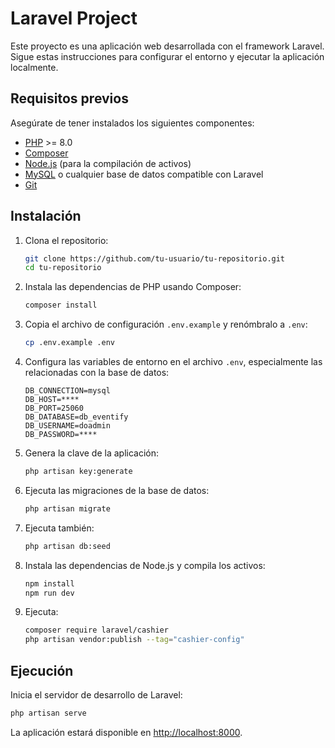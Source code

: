 # Laravel Project

Este proyecto es una aplicación web desarrollada con el framework Laravel. Sigue estas instrucciones para configurar el entorno y ejecutar la aplicación localmente.

## Requisitos previos

Asegúrate de tener instalados los siguientes componentes:

- [PHP](https://www.php.net/) >= 8.0
- [Composer](https://getcomposer.org/)
- [Node.js](https://nodejs.org/) (para la compilación de activos)
- [MySQL](https://www.mysql.com/) o cualquier base de datos compatible con Laravel
- [Git](https://git-scm.com/)

## Instalación

1. Clona el repositorio:

   ```bash
   git clone https://github.com/tu-usuario/tu-repositorio.git
   cd tu-repositorio
   ```

2. Instala las dependencias de PHP usando Composer:

   ```bash
   composer install
   ```

3. Copia el archivo de configuración `.env.example` y renómbralo a `.env`:

   ```bash
   cp .env.example .env
   ```

4. Configura las variables de entorno en el archivo `.env`, especialmente las relacionadas con la base de datos:

   ```env
   DB_CONNECTION=mysql
   DB_HOST=****
   DB_PORT=25060
   DB_DATABASE=db_eventify
   DB_USERNAME=doadmin
   DB_PASSWORD=****
   ```

5. Genera la clave de la aplicación:

   ```bash
   php artisan key:generate
   ```

6. Ejecuta las migraciones de la base de datos:

   ```bash
   php artisan migrate
   ```

7. Ejecuta también:

   ```bash
   php artisan db:seed
   ```

8. Instala las dependencias de Node.js y compila los activos:

   ```bash
   npm install
   npm run dev
   ```

9. Ejecuta:

    ```bash
   composer require laravel/cashier
   php artisan vendor:publish --tag="cashier-config"
   ```

## Ejecución

Inicia el servidor de desarrollo de Laravel:

```bash
php artisan serve
```

La aplicación estará disponible en [http://localhost:8000](http://localhost:8000).

